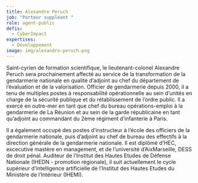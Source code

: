 ```yaml
---
title: Alexandre Peruch
job: "Porteur suppléant "
role: agent-public
defis:
  - CyberImpact
expertises:
  - Développement
image: img/alexandre-peruch.png
---
```

Saint-cyrien de formation scientifique, le lieutenant-colonel Alexandre Peruch sera prochainement affecté au service de la transformation de la gendarmerie nationale en qualité d’adjoint au chef du département de l’évaluation et de la valorisation. Officier de gendarmerie depuis 2000, il a tenu de multiples postes à responsabilité opérationnelle au sein d’unités en charge de la sécurité publique et du rétablissement de l’ordre public. Il a exercé en outre-mer en tant que chef du bureau opérations-emploi à la gendarmerie de La Réunion et au sein de la garde républicaine en tant qu’adjoint au commandant du 2ème régiment d’infanterie à Paris. 

Il a également occupé des postes d’instructeur à l’école des officiers de la gendarmerie nationale, puis d’adjoint au chef de bureau des effectifs à la direction générale de la gendarmerie nationale. Il est diplômé d’HEC, excecutive mastère en management, et de l’université d’AixMarseille, DESS de droit pénal. Auditeur de l’Institut des Hautes Etudes de Défense Nationale (IHEDN - promotion régionale), il suit actuellement le cycle supérieur d’intelligence artificielle de l’Institut des Hautes Etudes du Ministère de l’Intérieur (IHEMI).
